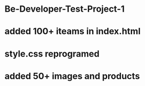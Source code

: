 # Be-Developer-Test-Project-1
# added 100+ iteams in index.html
# style.css reprogramed
# added 50+ images and products
